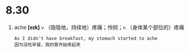 # 8.30

1. ache **[eɪk]** `v` （隐隐地，持续地）疼痛；怜悯；`n` （身体某个部位的）疼痛
   ```
   As I didn't have breakfast, my stomach started to ache
   因为没吃早餐，我的胃开始疼起来
   ```
